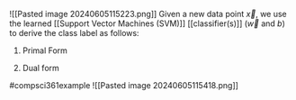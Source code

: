 ![[Pasted image 20240605115223.png]]
Given a new data point $\vec {x}$, we use the learned [[Support Vector Machines (SVM)]] [[classifier(s)]] ($\vec {w}$ and $b$) to derive the class label as follows:
1. Primal Form
	
2. Dual form

#compsci361example ![[Pasted image 20240605115418.png]]
